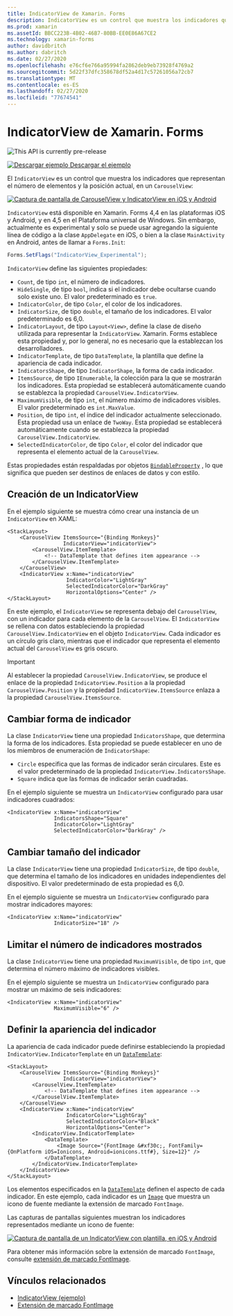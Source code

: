 ```yaml
---
title: IndicatorView de Xamarin. Forms
description: IndicatorView es un control que muestra los indicadores que representan el número de elementos y la posición actual, en un CarouselView.
ms.prod: xamarin
ms.assetId: BBCC223B-4B02-46B7-80BB-EE0E86A67CE2
ms.technology: xamarin-forms
author: davidbritch
ms.author: dabritch
ms.date: 02/27/2020
ms.openlocfilehash: e76cf6e766a95994fa2862deb9eb73928f4769a2
ms.sourcegitcommit: 5d22f37dfc358678df52a4d17c57261056a72cb7
ms.translationtype: MT
ms.contentlocale: es-ES
ms.lasthandoff: 02/27/2020
ms.locfileid: "77674541"
---
```

# <a name="xamarinforms-indicatorview"></a>IndicatorView de Xamarin. Forms

![](~/media/shared/preview.png "This API is currently pre-release")

[![Descargar ejemplo](~/media/shared/download.png) Descargar el ejemplo](https://docs.microsoft.com/samples/xamarin/xamarin-forms-samples/userinterface-indicatorviewdemos/)

El `IndicatorView` es un control que muestra los indicadores que representan el número de elementos y la posición actual, en un `CarouselView`:

[![Captura de pantalla de CarouselView y IndicatorView en iOS y Android](indicatorview-images/circles.png "Círculos IndicatorView")](indicatorview-images/circles-large.png#lightbox "Círculos IndicatorView")

`IndicatorView` está disponible en Xamarin. Forms 4,4 en las plataformas iOS y Android, y en 4,5 en el Plataforma universal de Windows. Sin embargo, actualmente es experimental y solo se puede usar agregando la siguiente línea de código a la clase `AppDelegate` en iOS, o bien a la clase `MainActivity` en Android, antes de llamar a `Forms.Init`:

```csharp
Forms.SetFlags("IndicatorView_Experimental");
```

`IndicatorView` define las siguientes propiedades:

- `Count`, de tipo `int`, el número de indicadores.
- `HideSingle`, de tipo `bool`, indica si el indicador debe ocultarse cuando solo existe uno. El valor predeterminado es `true`.
- `IndicatorColor`, de tipo `Color`, el color de los indicadores.
- `IndicatorSize`, de tipo `double`, el tamaño de los indicadores. El valor predeterminado es 6,0.
- `IndicatorLayout`, de tipo `Layout<View>`, define la clase de diseño utilizada para representar la `IndicatorView`. Xamarin. Forms establece esta propiedad y, por lo general, no es necesario que la establezcan los desarrolladores.
- `IndicatorTemplate`, de tipo `DataTemplate`, la plantilla que define la apariencia de cada indicador.
- `IndicatorsShape`, de tipo `IndicatorShape`, la forma de cada indicador.
- `ItemsSource`, de tipo `IEnumerable`, la colección para la que se mostrarán los indicadores. Esta propiedad se establecerá automáticamente cuando se establezca la propiedad `CarouselView.IndicatorView`.
- `MaximumVisible`, de tipo `int`, el número máximo de indicadores visibles. El valor predeterminado es `int.MaxValue`.
- `Position`, de tipo `int`, el índice del indicador actualmente seleccionado. Esta propiedad usa un enlace de `TwoWay`. Esta propiedad se establecerá automáticamente cuando se establezca la propiedad `CarouselView.IndicatorView`.
- `SelectedIndicatorColor`, de tipo `Color`, el color del indicador que representa el elemento actual de la `CarouselView`.

Estas propiedades están respaldadas por objetos [`BindableProperty`](xref:Xamarin.Forms.BindableProperty) , lo que significa que pueden ser destinos de enlaces de datos y con estilo.

## <a name="create-an-indicatorview"></a>Creación de un IndicatorView

En el ejemplo siguiente se muestra cómo crear una instancia de un `IndicatorView` en XAML:

```xaml
<StackLayout>
    <CarouselView ItemsSource="{Binding Monkeys}"
                  IndicatorView="indicatorView">
        <CarouselView.ItemTemplate>
            <!-- DataTemplate that defines item appearance -->
        </CarouselView.ItemTemplate>
    </CarouselView>
    <IndicatorView x:Name="indicatorView"
                   IndicatorColor="LightGray"
                   SelectedIndicatorColor="DarkGray"
                   HorizontalOptions="Center" />
</StackLayout>
```

En este ejemplo, el `IndicatorView` se representa debajo del `CarouselView`, con un indicador para cada elemento de la `CarouselView`. El `IndicatorView` se rellena con datos estableciendo la propiedad `CarouselView.IndicatorView` en el objeto `IndicatorView`. Cada indicador es un círculo gris claro, mientras que el indicador que representa el elemento actual del `CarouselView` es gris oscuro.

> [!IMPORTANT]
> Al establecer la propiedad `CarouselView.IndicatorView`, se produce el enlace de la propiedad `IndicatorView.Position` a la propiedad `CarouselView.Position` y la propiedad `IndicatorView.ItemsSource` enlaza a la propiedad `CarouselView.ItemsSource`.

## <a name="change-indicator-shape"></a>Cambiar forma de indicador

La clase `IndicatorView` tiene una propiedad `IndicatorsShape`, que determina la forma de los indicadores. Esta propiedad se puede establecer en uno de los miembros de enumeración de `IndicatorShape`:

- `Circle` especifica que las formas de indicador serán circulares. Este es el valor predeterminado de la propiedad `IndicatorView.IndicatorsShape`.
- `Square` indica que las formas de indicador serán cuadradas.

En el ejemplo siguiente se muestra un `IndicatorView` configurado para usar indicadores cuadrados:

```xaml
<IndicatorView x:Name="indicatorView"
               IndicatorsShape="Square"
               IndicatorColor="LightGray"
               SelectedIndicatorColor="DarkGray" />
```

## <a name="change-indicator-size"></a>Cambiar tamaño del indicador

La clase `IndicatorView` tiene una propiedad `IndicatorSize`, de tipo `double`, que determina el tamaño de los indicadores en unidades independientes del dispositivo. El valor predeterminado de esta propiedad es 6,0.

En el ejemplo siguiente se muestra un `IndicatorView` configurado para mostrar indicadores mayores:

```xaml
<IndicatorView x:Name="indicatorView"
               IndicatorSize="18" />
```

## <a name="limit-the-number-of-indicators-displayed"></a>Limitar el número de indicadores mostrados

La clase `IndicatorView` tiene una propiedad `MaximumVisible`, de tipo `int`, que determina el número máximo de indicadores visibles.

En el ejemplo siguiente se muestra un `IndicatorView` configurado para mostrar un máximo de seis indicadores:

```xaml
<IndicatorView x:Name="indicatorView"
               MaximumVisible="6" />
```

## <a name="define-indicator-appearance"></a>Definir la apariencia del indicador

La apariencia de cada indicador puede definirse estableciendo la propiedad `IndicatorView.IndicatorTemplate` en un [`DataTemplate`](xref:Xamarin.Forms.DataTemplate):

```xaml
<StackLayout>
    <CarouselView ItemsSource="{Binding Monkeys}"
                  IndicatorView="indicatorView">
        <CarouselView.ItemTemplate>
            <!-- DataTemplate that defines item appearance -->
        </CarouselView.ItemTemplate>
    </CarouselView>
    <IndicatorView x:Name="indicatorView"
                   IndicatorColor="LightGray"
                   SelectedIndicatorColor="Black"
                   HorizontalOptions="Center">
        <IndicatorView.IndicatorTemplate>
            <DataTemplate>
                <Image Source="{FontImage &#xf30c;, FontFamily={OnPlatform iOS=Ionicons, Android=ionicons.ttf#}, Size=12}" />
            </DataTemplate>
        </IndicatorView.IndicatorTemplate>
    </IndicatorView>
</StackLayout>
```

Los elementos especificados en la [`DataTemplate`](xref:Xamarin.Forms.DataTemplate) definen el aspecto de cada indicador. En este ejemplo, cada indicador es un [`Image`](xref:Xamarin.Forms.Image) que muestra un icono de fuente mediante la extensión de marcado `FontImage`.

Las capturas de pantallas siguientes muestran los indicadores representados mediante un icono de fuente:

[![Captura de pantalla de un IndicatorView con plantilla, en iOS y Android](indicatorview-images/templated.png "IndicatorView con plantilla")](indicatorview-images/templated-large.png#lightbox "IndicatorView con plantilla")

Para obtener más información sobre la extensión de marcado `FontImage`, consulte [extensión de marcado FontImage](~/xamarin-forms/xaml/markup-extensions/consuming.md#fontimage-markup-extension).

## <a name="related-links"></a>Vínculos relacionados

- [IndicatorView (ejemplo)](https://docs.microsoft.com/samples/xamarin/xamarin-forms-samples/userinterface-indicatorviewdemos/)
- [Extensión de marcado FontImage](~/xamarin-forms/xaml/markup-extensions/consuming.md#fontimage-markup-extension)
